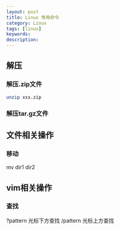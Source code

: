 ```yaml
---
layout: post
title: Linux 常用命令
category: Linux
tags: [linux]
keywords:
description:
---
```


## 解压

### 解压.zip文件

```bash
unzip xxx.zip
```

### 解压tar.gz文件




## 文件相关操作

### 移动


mv dir1 dir2



## vim相关操作

### 查找

?pattern 光标下方查找
/pattern 光标上方查找
